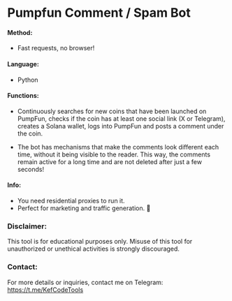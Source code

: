 # Pumpfun Comment / Spam Bot

#### Method:
- Fast requests, no browser!
  
#### Language:
- Python
  
#### Functions:
- Continuously searches for new coins that have been launched on PumpFun, checks if the coin has at least one social link (X or Telegram), creates a Solana wallet, logs into PumpFun and posts a comment under the coin. 

- The bot has mechanisms that make the comments look different each time, without it being visible to the reader. This way, the comments remain active for a long time and are not deleted after just a few seconds!

#### Info:
- You need residential proxies to run it.
- Perfect for marketing and traffic generation. 🚀

### Disclaimer:
This tool is for educational purposes only. Misuse of this tool for unauthorized or unethical activities is strongly discouraged.

### Contact:
For more details or inquiries, contact me on Telegram: https://t.me/KefCodeTools
